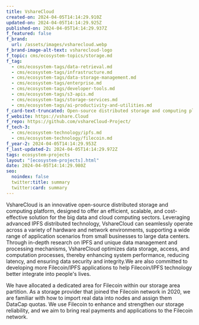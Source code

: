 ```yaml
---
title: VshareCloud
created-on: 2024-04-05T14:14:29.910Z
updated-on: 2024-04-05T14:14:29.925Z
published-on: 2024-04-05T14:14:29.937Z
f_featured: false
f_brand:
  url: /assets/images/vsharecloud.webp
f_brand-image-alt-text: vsharecloud-logo
f_topic: cms/ecosystem-topics/storage.md
f_tag:
  - cms/ecosystem-tags/data-retrieval.md
  - cms/ecosystem-tags/infrastructure.md
  - cms/ecosystem-tags/data-storage-management.md
  - cms/ecosystem-tags/enterprise.md
  - cms/ecosystem-tags/developer-tools.md
  - cms/ecosystem-tags/s3-apis.md
  - cms/ecosystem-tags/storage-services.md
  - cms/ecosystem-tags/ai-productivity-and-utilities.md
f_card-text-truncated: Open-source distributed storage and computing platform.
f_website: https://vshare.Cloud
f_repo: https://github.com/vshareCloud-Project/
f_tech-3:
  - cms/ecosystem-technology/ipfs.md
  - cms/ecosystem-technology/filecoin.md
f_year-2: 2024-04-05T14:14:29.953Z
f_last-updated-2: 2024-04-05T14:14:29.972Z
tags: ecosystem-projects
layout: "[ecosystem-projects].html"
date: 2024-04-05T14:14:29.980Z
seo:
  noindex: false
  twitter:title: summary
  twitter:card: summary
---
```

VshareCloud is an innovative open-source distributed storage and computing platform, designed to offer an efficient, scalable, and cost-effective solution for the big data and cloud computing sectors. Leveraging advanced IPFS distributed technology, VshareCloud can seamlessly operate across a variety of hardware and network environments, supporting a wide range of application scenarios from small businesses to large data centers. Through in-depth research on IPFS and unique data management and processing mechanisms, VshareCloud optimizes data storage, access, and computation processes, thereby enhancing system performance, reducing latency, and ensuring data security and integrity.We are also committed to developing more Filecoin/IPFS applications to help Filecoin/IPFS technology better integrate into people's lives.

We have allocated a dedicated area for Filecoin within our storage area partition. As a storage provider that joined the Filecoin network in 2020, we are familiar with how to import real data into nodes and assign them DataCap quotas. We use Filecoin to enhance and strengthen our storage reliability, and we aim to bring real payments and applications to the Filecoin network.